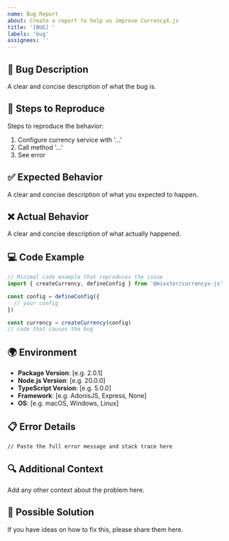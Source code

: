 ```yaml
---
name: Bug Report
about: Create a report to help us improve CurrencyX.js
title: '[BUG] '
labels: 'bug'
assignees: ''
---
```


## 🐛 Bug Description

A clear and concise description of what the bug is.

## 🔄 Steps to Reproduce

Steps to reproduce the behavior:

1. Configure currency service with '...'
2. Call method '...'
3. See error

## ✅ Expected Behavior

A clear and concise description of what you expected to happen.

## ❌ Actual Behavior

A clear and concise description of what actually happened.

## 💻 Code Example

```typescript
// Minimal code example that reproduces the issue
import { createCurrency, defineConfig } from '@mixxtor/currencyx-js'

const config = defineConfig({
  // your config
})

const currency = createCurrency(config)
// code that causes the bug
```

## 🌍 Environment

- **Package Version**: [e.g. 2.0.1]
- **Node.js Version**: [e.g. 20.0.0]
- **TypeScript Version**: [e.g. 5.0.0]
- **Framework**: [e.g. AdonisJS, Express, None]
- **OS**: [e.g. macOS, Windows, Linux]

## 📋 Error Details

```
// Paste the full error message and stack trace here
```

## 🔍 Additional Context

Add any other context about the problem here.

## 🎯 Possible Solution

If you have ideas on how to fix this, please share them here.
